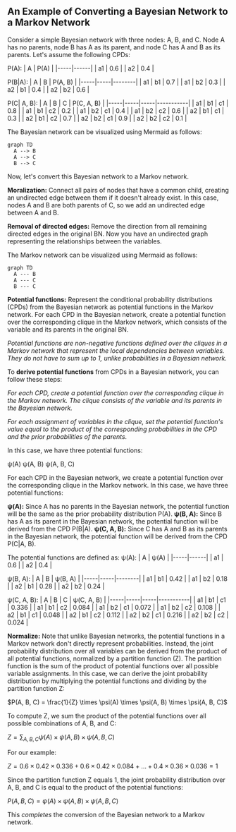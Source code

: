 ## An Example of Converting a Bayesian Network to a Markov Network

Consider a simple Bayesian network with three nodes: A, B, and C. Node A has no parents, node B has A as its parent, and node C has A and B as its parents. Let's assume the following CPDs:

P(A):
|  A  | P(A) |
|-----|------|
|  a1 |  0.6 |
|  a2 |  0.4 |

P(B|A):
|  A  |  B  | P(A, B) |
|-----|-----|--------|
|  a1 |  b1 |   0.7  |
|  a1 |  b2 |   0.3  |
|  a2 |  b1 |   0.4  |
|  a2 |  b2 |   0.6  |

P(C| A, B):
|  A  |  B  |  C  | P(C, A, B) |
|-----|-----|-----|-----------|
|  a1 |  b1 |  c1 |    0.8     |
|  a1 |  b1 |  c2 |    0.2     |
|  a1 |  b2 |  c1 |    0.4     |
|  a1 |  b2 |  c2 |    0.6     |
|  a2 |  b1 |  c1 |    0.3     |
|  a2 |  b1 |  c2 |    0.7     |
|  a2 |  b2 |  c1 |    0.9     |
|  a2 |  b2 |  c2 |    0.1     |

The Bayesian network can be visualized using Mermaid as follows:

```mermaid
graph TD
  A --> B
  A --> C
  B --> C
```
Now, let's convert this Bayesian network to a Markov network.

**Moralization:** Connect all pairs of nodes that have a common child, creating an undirected edge between them if it doesn't already exist. In this case, nodes A and B are both parents of C, so we add an undirected edge between A and B.

**Removal of directed edges:** Remove the direction from all remaining directed edges in the original BN. Now you have an undirected graph representing the relationships between the variables.

The Markov network can be visualized using Mermaid as follows:


```mermaid
graph TD
  A --- B
  A --- C
  B --- C
```
**Potential functions:** Represent the conditional probability distributions (CPDs) from the Bayesian network as potential functions in the Markov network. For each CPD in the Bayesian network, create a potential function over the corresponding clique in the Markov network, which consists of the variable and its parents in the original BN. 

_Potential functions are non-negative functions defined over the cliques in a Markov network that represent the local dependencies between variables. They do not have to sum up to 1, unlike probabilities in a Bayesian network._

To **derive potential functions** from CPDs in a Bayesian network, you can follow these steps:

_For each CPD, create a potential function over the corresponding clique in the Markov network. The clique consists of the variable and its parents in the Bayesian network._

_For each assignment of variables in the clique, set the potential function's value equal to the product of the corresponding probabilities in the CPD and the prior probabilities of the parents._

In this case, we have three potential functions:

ψ(A)
ψ(A, B)
ψ(A, B, C)

For each CPD in the Bayesian network, we create a potential function over the corresponding clique in the Markov network. In this case, we have three potential functions:

**ψ(A):** Since A has no parents in the Bayesian network, the potential function will be the same as the prior probability distribution P(A).
**ψ(B, A):** Since B has A as its parent in the Bayesian network, the potential function will be derived from the CPD P(B|A).
**ψ(C, A, B):** Since C has A and B as its parents in the Bayesian network, the potential function will be derived from the CPD P(C|A, B).

The potential functions are defined as:
ψ(A):
|  A  | ψ(A) |
|-----|------|
|  a1 |  0.6 |
|  a2 |  0.4 |

ψ(B, A):
|  A  |  B  | ψ(B, A) |
|-----|-----|--------|
|  a1 |  b1 |   0.42  |
|  a1 |  b2 |   0.18  |
|  a2 |  b1 |   0.28  |
|  a2 |  b2 |   0.24  |

ψ(C, A, B):
|  A  |  B  |  C  | ψ(C, A, B) |
|-----|-----|-----|-----------|
|  a1 |  b1 |  c1 |    0.336   |
|  a1 |  b1 |  c2 |    0.084   |
|  a1 |  b2 |  c1 |    0.072   |
|  a1 |  b2 |  c2 |    0.108   |
|  a2 |  b1 |  c1 |    0.048   |
|  a2 |  b1 |  c2 |    0.112   |
|  a2 |  b2 |  c1 |    0.216   |
|  a2 |  b2 |  c2 |    0.024   |


**Normalize:** Note that unlike Bayesian networks, the potential functions in a Markov network don't directly represent probabilities. Instead, the joint probability distribution over all variables can be derived from the product of all potential functions, normalized by a partition function (Z). The partition function is the sum of the product of potential functions over all possible variable assignments.
In this case, we can derive the joint probability distribution by multiplying the potential functions and dividing by the partition function Z:

$P(A, B, C) = \frac{1}{Z} \times \psi(A) \times \psi(A, B) \times \psi(A, B, C)$

To compute Z, we sum the product of the potential functions over all possible combinations of A, B, and C:

$Z = \sum_{A, B, C} \psi(A) \times \psi(A, B) \times \psi(A, B, C)$

For our example:

$Z = 0.6 \times 0.42 \times 0.336 + 0.6 \times 0.42 \times 0.084 + ... + 0.4 \times 0.36 \times 0.036 = 1$

Since the partition function Z equals 1, the joint probability distribution over A, B, and C is equal to the product of the potential functions:

$P(A, B, C) = \psi(A) \times \psi(A, B) \times \psi(A, B, C)$

This *completes* the conversion of the Bayesian network to a Markov network.
